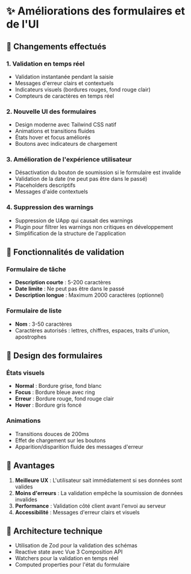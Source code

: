 # ✨ Améliorations des formulaires et de l'UI

## 🎯 Changements effectués

### 1. **Validation en temps réel**

- Validation instantanée pendant la saisie
- Messages d'erreur clairs et contextuels
- Indicateurs visuels (bordures rouges, fond rouge clair)
- Compteurs de caractères en temps réel

### 2. **Nouvelle UI des formulaires**

- Design moderne avec Tailwind CSS natif
- Animations et transitions fluides
- États hover et focus améliorés
- Boutons avec indicateurs de chargement

### 3. **Amélioration de l'expérience utilisateur**

- Désactivation du bouton de soumission si le formulaire est invalide
- Validation de la date (ne peut pas être dans le passé)
- Placeholders descriptifs
- Messages d'aide contextuels

### 4. **Suppression des warnings**

- Suppression de UApp qui causait des warnings
- Plugin pour filtrer les warnings non critiques en développement
- Simplification de la structure de l'application

## 📝 Fonctionnalités de validation

### Formulaire de tâche

- **Description courte** : 5-200 caractères
- **Date limite** : Ne peut pas être dans le passé
- **Description longue** : Maximum 2000 caractères (optionnel)

### Formulaire de liste

- **Nom** : 3-50 caractères
- Caractères autorisés : lettres, chiffres, espaces, traits d'union, apostrophes

## 🎨 Design des formulaires

### États visuels

- **Normal** : Bordure grise, fond blanc
- **Focus** : Bordure bleue avec ring
- **Erreur** : Bordure rouge, fond rouge clair
- **Hover** : Bordure gris foncé

### Animations

- Transitions douces de 200ms
- Effet de chargement sur les boutons
- Apparition/disparition fluide des messages d'erreur

## 🚀 Avantages

1. **Meilleure UX** : L'utilisateur sait immédiatement si ses données sont valides
2. **Moins d'erreurs** : La validation empêche la soumission de données invalides
3. **Performance** : Validation côté client avant l'envoi au serveur
4. **Accessibilité** : Messages d'erreur clairs et visuels

## 🔧 Architecture technique

- Utilisation de Zod pour la validation des schémas
- Reactive state avec Vue 3 Composition API
- Watchers pour la validation en temps réel
- Computed properties pour l'état du formulaire
